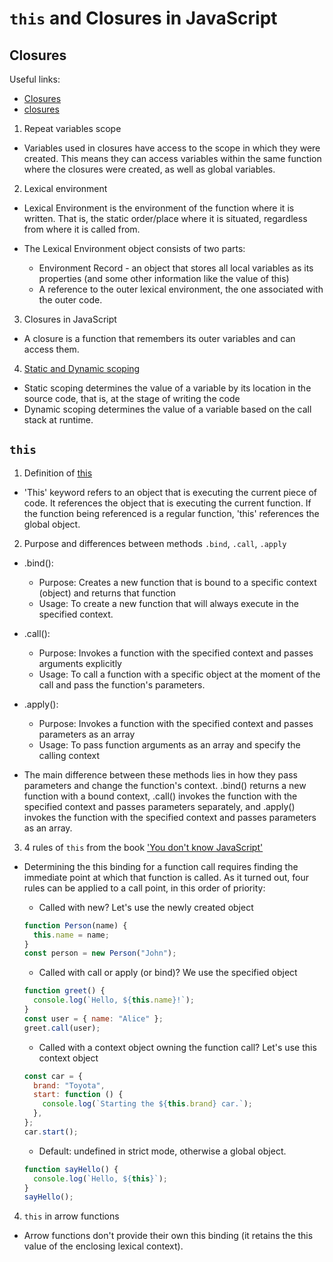 # `this` and Closures in JavaScript

## Closures

Useful links:

- [Closures](https://developer.mozilla.org/en-US/docs/Web/JavaScript/Closures)
- [closures](https://uk.javascript.info/closure)

1. Repeat variables scope

- Variables used in closures have access to the scope in which they were created. This means they can access variables within the same function where the closures were created, as well as global variables.

2. Lexical environment

- Lexical Environment is the environment of the function where it is written. That is, the static order/place where it is situated, regardless from where it is called from.

- The Lexical Environment object consists of two parts:
  - Environment Record - an object that stores all local variables as its properties (and some other information like the value of this)
  - A reference to the outer lexical environment, the one associated with the outer code.

3. Closures in JavaScript

- A closure is a function that remembers its outer variables and can access them.

4. [Static and Dynamic scoping](https://www.linkedin.com/pulse/static-dynamic-scoping-javascript-wafula-allan/)

- Static scoping determines the value of a variable by its location in the source code, that is, at the stage of writing the code
- Dynamic scoping determines the value of a variable based on the call stack at runtime.

## `this`

1. Definition of [this](https://developer.mozilla.org/en-US/docs/Web/JavaScript/Reference/Operators/this)

- 'This' keyword refers to an object that is executing the current piece of code. It references the object that is executing the current function. If the function being referenced is a regular function, 'this' references the global object.

2. Purpose and differences between methods `.bind`, `.call`, `.apply`

- .bind():

  - Purpose: Creates a new function that is bound to a specific context (object) and returns that function
  - Usage: To create a new function that will always execute in the specified context.

- .call():

  - Purpose: Invokes a function with the specified context and passes arguments explicitly
  - Usage: To call a function with a specific object at the moment of the call and pass the function's parameters.

- .apply():

  - Purpose: Invokes a function with the specified context and passes parameters as an array
  - Usage: To pass function arguments as an array and specify the calling context

- The main difference between these methods lies in how they pass parameters and change the function's context. .bind() returns a new function with a bound context, .call() invokes the function with the specified context and passes parameters separately, and .apply() invokes the function with the specified context and passes parameters as an array.

3. 4 rules of `this` from the book ['You don't know JavaScript'](https://github.com/azat-io/you-dont-know-js-ru/blob/master/this%20%26%20object%20prototypes/README.md#you-dont-know-js-this--object-prototypes)

- Determining the this binding for a function call requires finding the immediate point at which that function is called. As it turned out, four rules can be applied to a call point, in this order of priority:

  - Called with new? Let's use the newly created object

  ```js
  function Person(name) {
    this.name = name;
  }
  const person = new Person("John");
  ```

  - Called with call or apply (or bind)? We use the specified object

  ```js
  function greet() {
    console.log(`Hello, ${this.name}!`);
  }
  const user = { name: "Alice" };
  greet.call(user);
  ```

  - Called with a context object owning the function call? Let's use this context object

  ```js
  const car = {
    brand: "Toyota",
    start: function () {
      console.log(`Starting the ${this.brand} car.`);
    },
  };
  car.start();
  ```

  - Default: undefined in strict mode, otherwise a global object.

  ```js
  function sayHello() {
    console.log(`Hello, ${this}`);
  }
  sayHello();
  ```

4. `this` in arrow functions

- Arrow functions don't provide their own this binding (it retains the this value of the enclosing lexical context).
